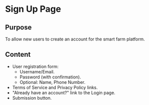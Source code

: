 # Sign Up Page

## Purpose
To allow new users to create an account for the smart farm platform.

## Content
- User registration form:
  - Username/Email.
  - Password (with confirmation).
  - Optional: Name, Phone Number.
- Terms of Service and Privacy Policy links.
- "Already have an account?" link to the Login page.
- Submission button.